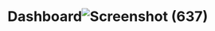 # Dashboard![Screenshot (637)](https://github.com/user-attachments/assets/e5e46d19-16d0-47ed-8ee0-df0cb90b8bbe)
